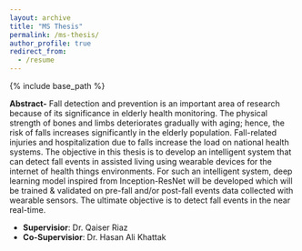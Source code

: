 ```yaml
---
layout: archive
title: "MS Thesis"
permalink: /ms-thesis/
author_profile: true
redirect_from:
  - /resume
---
```


{% include base_path %}


**Abstract-** Fall detection and prevention is an important area of research because of its significance in elderly health monitoring. The physical strength of bones and limbs deteriorates gradually with aging; hence, the risk of falls increases significantly in the elderly population. Fall-related injuries and hospitalization due to falls increase the load on national health systems. The objective in this thesis is to develop an intelligent system that can detect fall events in assisted living using wearable devices for the internet of health things environments. For such an intelligent system, deep learning model inspired from Inception-ResNet will be developed which will be trained & validated on pre-fall and/or post-fall events data collected with wearable sensors. The ultimate objective is to detect fall events in the near real-time.

* **Supervisior**: Dr. Qaiser Riaz
* **Co-Supervisior**: Dr. Hasan Ali Khattak